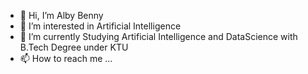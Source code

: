 - 👋 Hi, I’m Alby Benny
- 👀 I’m interested in Artificial Intelligence
- 🌱 I’m currently Studying Artificial Intelligence and DataScience with B.Tech Degree under KTU
- 📫 How to reach me ...

<!---
lucifer4032/lucifer4032 is a ✨ special ✨ repository because its `README.md` (this file) appears on your GitHub profile.
You can click the Preview link to take a look at your changes.
--->
